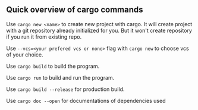 ## Quick overview of cargo commands

Use `cargo new <name>` to create new project with cargo. It will create project with a git repository already initialized for you. But it won't create repository if you run it from existing repo.

Use `--vcs=<your prefered vcs or none>` flag with `cargo new` to choose vcs of your choice.

Use `cargo build` to build the program.

Use `cargo run` to build and run the program.

Use `cargo build --release` for production build.


Use `cargo doc --open` for documentations of dependencies used 
